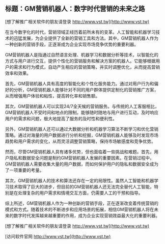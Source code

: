 ## **标题：GM营销机器人：数字时代营销的未来之路**

[想了解推广相关软件的朋友请登录 http://www.vst.tw](http://www.vst.tw)

在当今数字化的时代，营销领域正经历着前所未有的变革。人工智能和机器学习技术的迅猛发展，为企业提供了全新的营销工具和方法。其中，GM营销机器人作为一种创新的营销手段，正逐渐成为企业实现市场竞争优势的重要利器。

GM营销机器人是指通过自然语言处理、机器学习和数据分析等技术，以智能化的方式与用户进行交互，提供个性化的营销服务和解决方案的机器人。它能够根据用户的需求和行为模式，自动产生相应的营销策略，并实时调整优化，从而提高营销效率和效果。

首先，GM营销机器人具有高度的智能化和个性化服务能力。通过对用户行为和偏好的分析，GM营销机器人能够针对不同的用户群体提供定制化的营销推广方案，从而增强用户体验和粘性，提高转化率和销售额。

其次，GM营销机器人可以实现24/7全天候的营销服务。与传统的人工客服相比，GM营销机器人不受时间和地点的限制，能够随时随地与用户进行互动，及时响应用户的需求和问题，极大地提高了服务的及时性和便利性。

另外，GM营销机器人还可以通过大数据分析和机器学习算法不断学习和优化营销策略。通过对海量的用户数据进行分析和挖掘，GM营销机器人能够及时发现市场趋势和用户需求的变化，从而灵活调整营销策略，保持市场敏感度和竞争优势。

然而，尽管GM营销机器人具有诸多优势，但也面临着一些挑战和难题。首先，用户隐私和数据安全问题是制约GM营销机器人发展的重要因素。在营销过程中，GM营销机器人需要收集大量的用户数据，而如何保护用户的隐私和数据安全成为了一项重要的考量。

其次，GM营销机器人的技术和算法还存在一定的局限性。虽然人工智能和机器学习技术取得了巨大的进步，但目前的GM营销机器人还无法完全替代人工智能，特别是在处理复杂的用户需求和情境交互方面，仍需要人工的干预和指导。

综上所述，GM营销机器人作为一种创新的营销手段，正在逐渐改变着传统营销的模式和方式。随着技术的不断进步和应用场景的拓展，相信GM营销机器人将在未来的数字时代发挥越来越重要的作用，成为企业实现营销效益最大化的重要利器。

[想了解推广相关软件的朋友请登录 http://www.vst.tw](http://www.vst.tw)


[访问软件官网 http://www.vst.tw](http://www.vst.tw)
